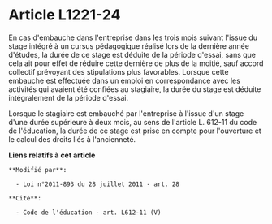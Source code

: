 # Article L1221-24

En cas d'embauche dans l'entreprise dans les trois mois suivant l'issue du stage intégré à un cursus pédagogique réalisé lors
de la dernière année d'études, la durée de ce stage est déduite de la période d'essai, sans que cela ait pour effet de
réduire cette dernière de plus de la moitié, sauf accord collectif prévoyant des stipulations plus favorables. Lorsque cette
embauche est effectuée dans un emploi en correspondance avec les activités qui avaient été confiées au stagiaire, la durée du
stage est déduite intégralement de la période d'essai. 

Lorsque le stagiaire est embauché par l'entreprise à l'issue d'un stage d'une durée supérieure à deux mois, au sens de
l'article L. 612-11 du code de l'éducation, la durée de ce stage est prise en compte pour l'ouverture et le calcul des droits
liés à l'ancienneté.

**Liens relatifs à cet article**

	**Modifié par**:

	  - Loi n°2011-893 du 28 juillet 2011 - art. 28

	**Cite**:

	  - Code de l'éducation - art. L612-11 (V)
